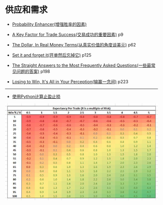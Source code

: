 # 供应和需求

 - [Probability Enhancer(增强胜率的因素)](Supply_and_Demand/Probability_Enhancer/)

 - [A Key Factor for Trade Success(交易成功的重要因素)](Supply_and_Demand/A_Key_Factor_for_Trade_Success) p9

 - [The Dollar, In Real Money Terms(从真实价值的角度谈美元)](Supply_and_Demand/The_Dollar_In_Real_Money_Terms) p62

 - [Set it and forget it(开单然后忘掉它)](Supply_and_Demand/set-it-and-forget-it/) p125

 - [The Straight Answers to the Most Frequently Asked Questions(一些最常见问题的答案)](Supply_and_Demand/The_Straight_Answers_to_the_Most_Frequently_Asked_Questions) p198

 - [Losing to Win, It's All in Your Perception(输赢一念间)](Supply_and_Demand/Losing_to_Win/) p223

---

 - [使用Python计算止盈止损](scripts/)

![](images/Expectancy_Per_Trade.jpg)
